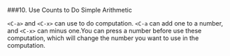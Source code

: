 ###10. Use Counts to Do Simple Arithmetic

`<C-a>` and `<C-x>` can use to do computation. `<C-a` can add one to a number, and `<C-x>` can minus one.You can press a number before use these computation, which will change the number you want to use in the computation.

